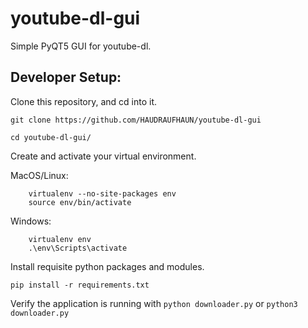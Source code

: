 # youtube-dl-gui

Simple PyQT5 GUI for youtube-dl.

## Developer Setup:

Clone this repository, and cd into it.

`git clone https://github.com/HAUDRAUFHAUN/youtube-dl-gui`

`cd youtube-dl-gui/`

Create and activate your virtual environment.

MacOS/Linux:

		virtualenv --no-site-packages env
		source env/bin/activate


Windows:

		virtualenv env
		.\env\Scripts\activate

Install requisite python packages and modules.

`pip install -r requirements.txt`

Verify the application is running with `python downloader.py` or `python3 downloader.py`
